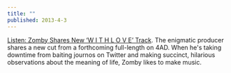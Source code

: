 ```yaml
---
title: ""
published: 2013-4-3
---
```


<a href="http://www.thisisfakediy.co.uk/mobile/articles/news/listen-zomby-shares-new-w-i-t-h-l-o-v-e-track/" target="_blank">Listen: Zomby Shares New ‘W I T H L O V E’ Track</a>. The enigmatic producer shares a new cut from a forthcoming full-length on 4AD.  When he's taking downtime from baiting journos on Twitter and making succinct, hilarious observations about the meaning of life, Zomby likes to make music.


